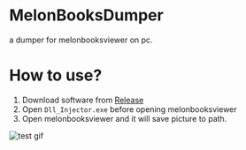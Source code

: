 # MelonBooksDumper
 a dumper for melonbooksviewer on pc.

# How to use?

1. Download software from [Release](https://github.com/JamesHoi/MelonBooksDumper/releases)
2. Open `Dll_Injector.exe` before opening melonbooksviewer
3. Open melonbooksviewer and it will save picture to path.

![test gif](test.gif)

